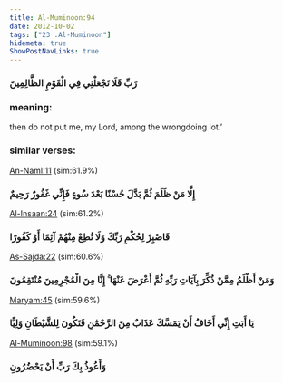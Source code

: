 ```yaml
---
title: Al-Muminoon:94
date: 2012-10-02
tags: ["23 .Al-Muminoon"]
hidemeta: true 
ShowPostNavLinks: true 
---
```

### رَبِّ فَلَا تَجْعَلْنِي فِي الْقَوْمِ الظَّالِمِينَ
### meaning: 
then do not put me, my Lord, among the wrongdoing lot.’
### similar verses: 

[An-Naml:11](/27/11) (sim:61.9%)

### إِلَّا مَنْ ظَلَمَ ثُمَّ بَدَّلَ حُسْنًا بَعْدَ سُوءٍ فَإِنِّي غَفُورٌ رَحِيمٌ

[Al-Insaan:24](/76/24) (sim:61.2%)

### فَاصْبِرْ لِحُكْمِ رَبِّكَ وَلَا تُطِعْ مِنْهُمْ آثِمًا أَوْ كَفُورًا

[As-Sajda:22](/32/22) (sim:60.6%)

### وَمَنْ أَظْلَمُ مِمَّنْ ذُكِّرَ بِآيَاتِ رَبِّهِ ثُمَّ أَعْرَضَ عَنْهَا ۚ إِنَّا مِنَ الْمُجْرِمِينَ مُنْتَقِمُونَ

[Maryam:45](/19/45) (sim:59.6%)

### يَا أَبَتِ إِنِّي أَخَافُ أَنْ يَمَسَّكَ عَذَابٌ مِنَ الرَّحْمَٰنِ فَتَكُونَ لِلشَّيْطَانِ وَلِيًّا

[Al-Muminoon:98](/23/98) (sim:59.1%)

### وَأَعُوذُ بِكَ رَبِّ أَنْ يَحْضُرُونِ
